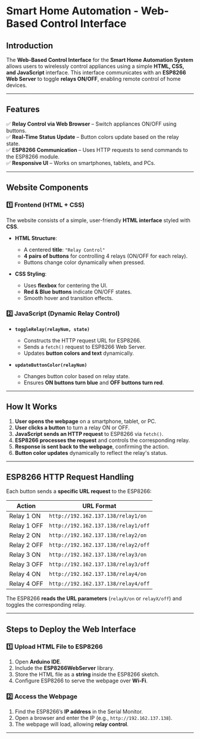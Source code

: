 # **Smart Home Automation - Web-Based Control Interface**

## **Introduction**
The **Web-Based Control Interface** for the **Smart Home Automation System** allows users to wirelessly control appliances using a simple **HTML, CSS, and JavaScript** interface. This interface communicates with an **ESP8266 Web Server** to toggle **relays ON/OFF**, enabling remote control of home devices.

---

## **Features**
✅ **Relay Control via Web Browser** – Switch appliances ON/OFF using buttons.  
✅ **Real-Time Status Update** – Button colors update based on the relay state.  
✅ **ESP8266 Communication** – Uses HTTP requests to send commands to the ESP8266 module.  
✅ **Responsive UI** – Works on smartphones, tablets, and PCs.  

---

## **Website Components**

### **1️⃣ Frontend (HTML + CSS)**
The website consists of a simple, user-friendly **HTML interface** styled with **CSS**.

- **HTML Structure**:
  - A centered **title**: `"Relay Control"`
  - **4 pairs of buttons** for controlling 4 relays (ON/OFF for each relay).
  - Buttons change color dynamically when pressed.

- **CSS Styling**:
  - Uses **flexbox** for centering the UI.
  - **Red & Blue buttons** indicate ON/OFF states.
  - Smooth hover and transition effects.

### **2️⃣ JavaScript (Dynamic Relay Control)**
- **`toggleRelay(relayNum, state)`**
  - Constructs the HTTP request URL for ESP8266.
  - Sends a `fetch()` request to ESP8266 Web Server.
  - Updates **button colors and text** dynamically.

- **`updateButtonColor(relayNum)`**
  - Changes button color based on relay state.
  - Ensures **ON buttons turn blue** and **OFF buttons turn red**.

---

## **How It Works**
1. **User opens the webpage** on a smartphone, tablet, or PC.  
2. **User clicks a button** to turn a relay ON or OFF.  
3. **JavaScript sends an HTTP request** to ESP8266 via `fetch()`.  
4. **ESP8266 processes the request** and controls the corresponding relay.  
5. **Response is sent back to the webpage**, confirming the action.  
6. **Button color updates** dynamically to reflect the relay's status.  

---

## **ESP8266 HTTP Request Handling**
Each button sends a **specific URL request** to the ESP8266:

| Action | URL Format |
|--------|------------|
| Relay 1 ON | `http://192.162.137.138/relay1/on` |
| Relay 1 OFF | `http://192.162.137.138/relay1/off` |
| Relay 2 ON | `http://192.162.137.138/relay2/on` |
| Relay 2 OFF | `http://192.162.137.138/relay2/off` |
| Relay 3 ON | `http://192.162.137.138/relay3/on` |
| Relay 3 OFF | `http://192.162.137.138/relay3/off` |
| Relay 4 ON | `http://192.162.137.138/relay4/on` |
| Relay 4 OFF | `http://192.162.137.138/relay4/off` |

The ESP8266 **reads the URL parameters** (`relayX/on` or `relayX/off`) and toggles the corresponding relay.

---

## **Steps to Deploy the Web Interface**
### **1️⃣ Upload HTML File to ESP8266**
1. Open **Arduino IDE**.
2. Include the **ESP8266WebServer** library.
3. Store the HTML file as a **string** inside the ESP8266 sketch.
4. Configure ESP8266 to serve the webpage over **Wi-Fi**.

### **2️⃣ Access the Webpage**
1. Find the ESP8266’s **IP address** in the Serial Monitor.
2. Open a browser and enter the IP (e.g., `http://192.162.137.138`).
3. The webpage will load, allowing **relay control**.

--- 

